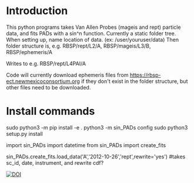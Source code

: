 # Introduction
This python programs takes Van Allen Probes (mageis and rept) particle data, and fits PADs with a sin^n function.
Currently a static folder tree. When setting up, name location of data. (ex: /user/youruser/data)
Then folder structure is, e.g. RBSP/rept/L2/A, RBSP/mageis/L3/B, RBSP/ephemeris/A

Writes to e.g. RBSP/rept/L4PAI/A

Code will currently download ephemeris files from https://rbsp-ect.newmexicoconsortium.org
if they don't exist in the folder structure, but other files need to be downloaded.



# Install commands
sudo python3 -m pip install -e .
python3 -m sin_PADs config
sudo python3 setup.py install


import sin_PADs
import datetime
from sin_PADs import create_fits


sin_PADs.create_fits.load_data('A','2012-10-26','rept',rewrite='yes')
#takes sc_id, date, instrument, and rewrite cdf?

[![DOI](https://zenodo.org/badge/618530805.svg)](https://zenodo.org/badge/latestdoi/618530805)

